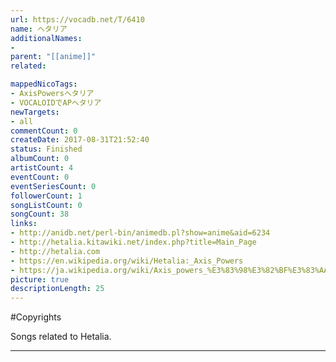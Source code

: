 ```yaml
---
url: https://vocadb.net/T/6410
name: ヘタリア
additionalNames: 
- 
parent: "[[anime]]"
related:

mappedNicoTags:
- AxisPowersヘタリア
- VOCALOIDでAPヘタリア
newTargets:
- all
commentCount: 0
createDate: 2017-08-31T21:52:40
status: Finished
albumCount: 0
artistCount: 4
eventCount: 0
eventSeriesCount: 0
followerCount: 1
songListCount: 0
songCount: 38
links: 
- http://anidb.net/perl-bin/animedb.pl?show=anime&aid=6234
- http://hetalia.kitawiki.net/index.php?title=Main_Page
- http://hetalia.com
- https://en.wikipedia.org/wiki/Hetalia:_Axis_Powers
- https://ja.wikipedia.org/wiki/Axis_powers_%E3%83%98%E3%82%BF%E3%83%AA%E3%82%A2
picture: true
descriptionLength: 25
---
```


#Copyrights

Songs related to Hetalia.

---

